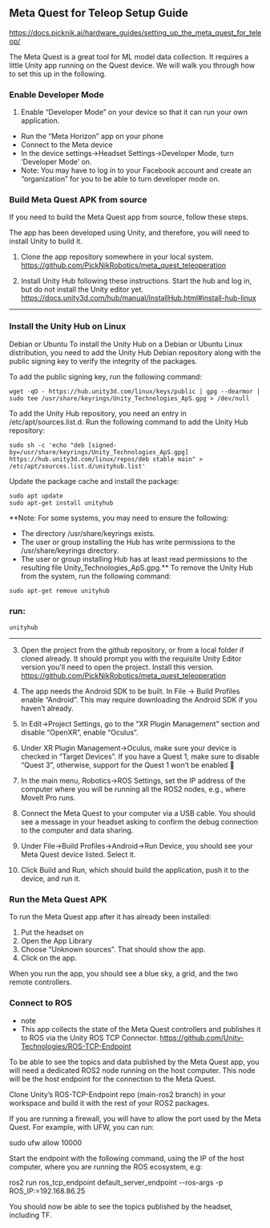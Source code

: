 ## Meta Quest for Teleop Setup Guide

https://docs.picknik.ai/hardware_guides/setting_up_the_meta_quest_for_teleop/

The Meta Quest is a great tool for ML model data collection. It requires a little Unity app running on the Quest device. We will walk you through how to set this up in the following.


### Enable Developer Mode

1. Enable “Developer Mode” on your device so that it can run your own application.
- Run the “Meta Horizon” app on your phone
- Connect to the Meta device
- In the device settings->Headset Settings->Developer Mode, turn ‘Developer Mode’ on.
- Note: You may have to log in to your Facebook account and create an “organization” for you to be able to turn developer mode on.


### Build Meta Quest APK from source
If you need to build the Meta Quest app from source, follow these steps.

The app has been developed using Unity, and therefore, you will need to install Unity to build it.

1. Clone the app repository somewhere in your local system.
  https://github.com/PickNikRobotics/meta_quest_teleoperation

2. Install Unity Hub following these instructions. Start the hub and log in, but do not install the Unity editor yet.
  https://docs.unity3d.com/hub/manual/InstallHub.html#install-hub-linux
_______

### Install the Unity Hub on Linux
Debian or Ubuntu
To install the Unity Hub on a Debian or Ubuntu Linux distribution, you need to add the Unity Hub Debian repository along with the public signing key to verify the integrity of the packages.

To add the public signing key, run the following command:

```
wget -qO - https://hub.unity3d.com/linux/keys/public | gpg --dearmor | sudo tee /usr/share/keyrings/Unity_Technologies_ApS.gpg > /dev/null
```

To add the Unity Hub repository, you need an entry in /etc/apt/sources.list.d. Run the following command to add the Unity Hub repository:

```
sudo sh -c 'echo "deb [signed-by=/usr/share/keyrings/Unity_Technologies_ApS.gpg] https://hub.unity3d.com/linux/repos/deb stable main" > /etc/apt/sources.list.d/unityhub.list'
```

Update the package cache and install the package:
```
sudo apt update
sudo apt-get install unityhub
```
**Note: For some systems, you may need to ensure the following:

- The directory /usr/share/keyrings exists.
- The user or group installing the Hub has write permissions to the /usr/share/keyrings directory.
- The user or group installing Hub has at least read permissions to the resulting file Unity_Technologies_ApS.gpg.**
To remove the Unity Hub from the system, run the following command:

```
sudo apt-get remove unityhub
```

### run:
```
unityhub
```
_______

3. Open the project from the github repository, or from a local folder if cloned already. It should prompt you with the requisite Unity Editor version you'll need to open the project. Install this version.
https://github.com/PickNikRobotics/meta_quest_teleoperation

4. The app needs the Android SDK to be built. In File -> Build Profiles enable “Android”. This may require downloading the Android SDK if you haven’t already.
5. In Edit->Project Settings, go to the “XR Plugin Management” section and disable “OpenXR”, enable “Oculus”.
6. Under XR Plugin Management->Oculus, make sure your device is checked in “Target Devices”. If you have a Quest 1, make sure to disable “Quest 3”, otherwise, support for the Quest 1 won’t be enabled 🤷
7. In the main menu, Robotics->ROS Settings, set the IP address of the computer where you will be running all the ROS2 nodes, e.g., where MoveIt Pro runs.
8. Connect the Meta Quest to your computer via a USB cable. You should see a message in your headset asking to confirm the debug connection to the computer and data sharing.
9. Under File->Build Profiles->Android->Run Device, you should see your Meta Quest device listed. Select it.
10. Click Build and Run, which should build the application, push it to the device, and run it.


### Run the Meta Quest APK
To run the Meta Quest app after it has already been installed:

1. Put the headset on
2. Open the App Library
3. Choose “Unknown sources”. That should show the app.
4. Click on the app.

When you run the app, you should see a blue sky, a grid, and the two remote controllers.


### Connect to ROS
- note
- This app collects the state of the Meta Quest controllers and publishes it to ROS via the Unity ROS TCP Connector.
https://github.com/Unity-Technologies/ROS-TCP-Endpoint

To be able to see the topics and data published by the Meta Quest app, you will need a dedicated ROS2 node running on the host computer. This node will be the host endpoint for the connection to the Meta Quest.

Clone Unity’s ROS-TCP-Endpoint repo (main-ros2 branch) in your workspace and build it with the rest of your ROS2 packages.

If you are running a firewall, you will have to allow the port used by the Meta Quest. For example, with UFW, you can run:

sudo ufw allow 10000

Start the endpoint with the following command, using the IP of the host computer, where you are running the ROS ecosystem, e.g:

ros2 run ros_tcp_endpoint default_server_endpoint --ros-args -p ROS_IP:=192.168.86.25

You should now be able to see the topics published by the headset, including TF.
